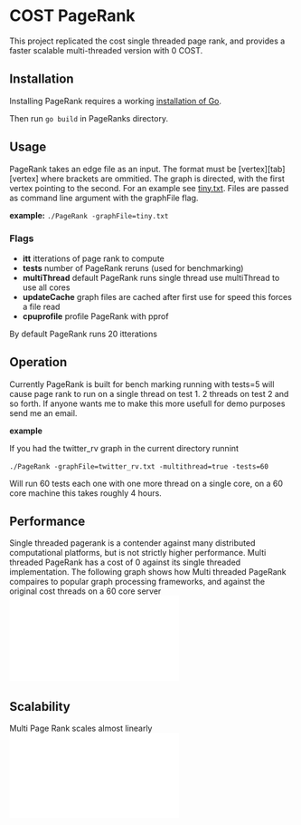 # COST PageRank

This project replicated the cost single threaded page rank, and provides a faster scalable multi-threaded version with 0 COST.

## Installation

Installing PageRank requires a working [installation of Go](https://golang.org/doc/install).

Then run `go build` in PageRanks directory.

## Usage

PageRank takes an edge file as an input. The format must be [vertex][tab][vertex] where brackets are ommitied. The graph is directed, with the first vertex pointing to the second. For an example see [tiny.txt](./tiny.txt). Files are passed as command line argument with the graphFile flag.

**example:** `./PageRank -graphFile=tiny.txt`

### Flags

- **itt** itterations of page rank to compute
- **tests** number of PageRank reruns (used for benchmarking)
- **multiThread** default PageRank runs single thread use multiThread to use all cores
- **updateCache** graph files are cached after first use for speed this forces a file read
- **cpuprofile** profile PageRank with pprof


By default PageRank runs 20 itterations

## Operation

Currently PageRank is built for bench marking running with tests=5 will cause page rank to run on a single thread on test 1. 2 threads on test 2 and so forth. If anyone wants me to make this more usefull for demo purposes send me an email.

**example**

If you had the twitter_rv graph in the current directory runnint 


``./PageRank -graphFile=twitter_rv.txt -multithread=true -tests=60``

Will run 60 tests each one with one more thread on a single core, on a 60 core machine this takes roughly 4 hours.

## Performance
Single threaded pagerank is a contender against many distributed computational platforms, but is not strictly higher performance. Multi threaded PageRank has a cost of 0 against its single threaded implementation. The following graph shows how Multi threaded PageRank compaires to popular graph processing frameworks, and against the original cost threads on a 60 core server
![Performance Comparison](./plot/threaded2.pdf)

## Scalability
Multi Page Rank scales almost linearly
![Performance Comparison](./plot/scale.pdf)


